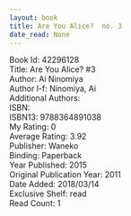 ```yaml
---
layout: book
title: Are You Alice?  no. 3
date_read: None
---
```


Book Id: 42296128<br />
Title: Are You Alice? #3<br />
Author: Ai Ninomiya<br />
Author l-f: Ninomiya, Ai<br />
Additional Authors: <br />
ISBN: <br />
ISBN13: 9788364891038<br />
My Rating: 0<br />
Average Rating: 3.92<br />
Publisher: Waneko<br />
Binding: Paperback<br />
Year Published: 2015<br />
Original Publication Year: 2011<br />
Date Added: 2018/03/14<br />
Exclusive Shelf: read<br />
Read Count: 1<br />

